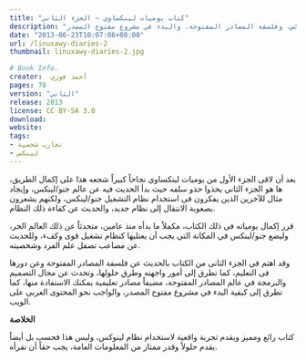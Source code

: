 ```yaml
---
title: "كتاب يوميات لينكساوي – الجزء الثاني"
description: "الجزء الثاني من كتاب يوميات لينكساوي الذي يحكي فيه المؤلف أحمد فوزي تجربته مع نظام التشغيل جنو لينكس، وفلسفة المصادر المفتوحة، والبدء في مشروع مفتوح المصدر."
date: "2013-06-23T10:07:06+00:00"
url: /linuxawy-diaries-2
thumbnail: linuxawy-diaries-2.jpg

# Book Info.
creator:  أحمد فوزي
pages: 78
version: "الثاني"
release: 2013
license: CC BY-SA 3.0
download:
website:
tags:
- تجارب شخصية
- لينكس
---
```


بعد أن لاقى الجزء الأول من يوميات لينكساوي نجاحاً كبيراً شجعه هذا على إكمال الطريق، ها هو الجزء الثاني يحذوا حذو سلفه حيث بدأ الحديث فيه عن عالم جنو/لينكس، وإيجاد مثال للآخرين الذين يفكرون فى استخدام نظام التشغيل جنو/لينكس، ولكنهم يشعرون بصعوبة الانتقال إلى نظام جديد، والحديث عن كفاءة ذلك النظام.

قرر إكمال يومياته فى ذلك الكتاب، مكملاً ما بدأه منذ عامين، متحدثاً عن ذلك العالم الحر، وليضع جنو/لينكس في المكانة التي يجب أن يعتليها كنظام تشغيل قوى وكفء، وللحديث عن مصاعب تصقل علم الفرد وشخصيته.

وقد اهتم في الجزء الثانى من الكتاب بالحديث عن فلسفة المصادر المفتوحة وعن دورها فى التعليم، كما تطرق إلى أمور واجهته وطرق حلولها، وتحدث عن مجال التصميم والبرمجة في عالم المصادر المفتوحة، مضيفاً مصادر تعليمية يمكنك الاستفادة منها، كما تطرق إلى كيفية البدء في مشروع مفتوح المصدر، والواجب نحو المحتوى العربي على الويب.

**الخلاصة**

كتاب رائع ومميز ويقدم تجربة واقعية لاستخدام نظام لينوكس، وليس هذا فحسب بل أيضاً يقدم حلولاً وقدر ممتاز من المعلومات العامة، يجب حقاً أن تقرأه.